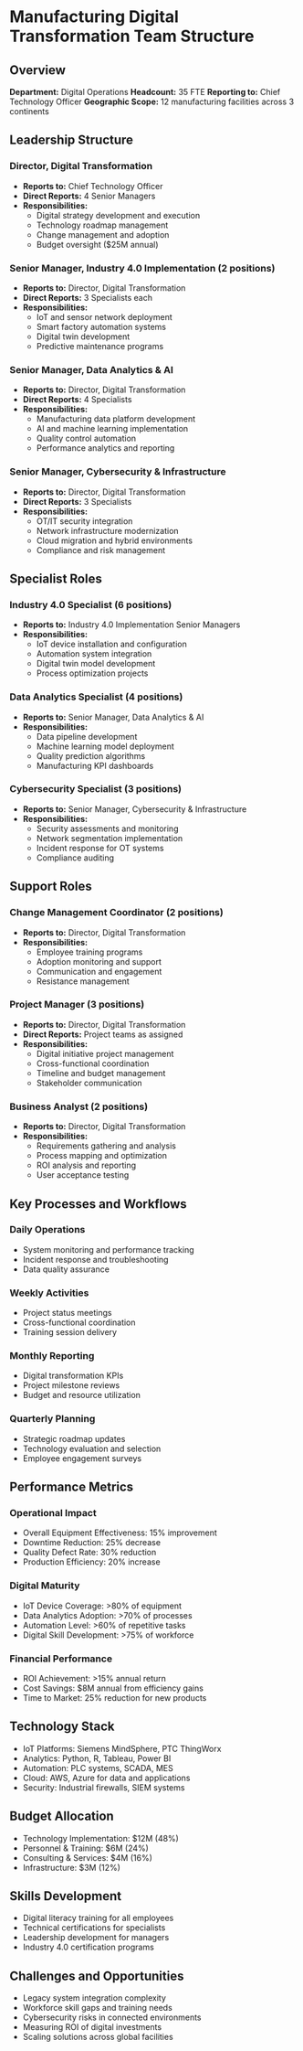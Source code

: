 # Manufacturing Digital Transformation Team Structure

## Overview
**Department:** Digital Operations
**Headcount:** 35 FTE
**Reporting to:** Chief Technology Officer
**Geographic Scope:** 12 manufacturing facilities across 3 continents

## Leadership Structure

### Director, Digital Transformation
- **Reports to:** Chief Technology Officer
- **Direct Reports:** 4 Senior Managers
- **Responsibilities:**
  - Digital strategy development and execution
  - Technology roadmap management
  - Change management and adoption
  - Budget oversight ($25M annual)

### Senior Manager, Industry 4.0 Implementation (2 positions)
- **Reports to:** Director, Digital Transformation
- **Direct Reports:** 3 Specialists each
- **Responsibilities:**
  - IoT and sensor network deployment
  - Smart factory automation systems
  - Digital twin development
  - Predictive maintenance programs

### Senior Manager, Data Analytics & AI
- **Reports to:** Director, Digital Transformation
- **Direct Reports:** 4 Specialists
- **Responsibilities:**
  - Manufacturing data platform development
  - AI and machine learning implementation
  - Quality control automation
  - Performance analytics and reporting

### Senior Manager, Cybersecurity & Infrastructure
- **Reports to:** Director, Digital Transformation
- **Direct Reports:** 3 Specialists
- **Responsibilities:**
  - OT/IT security integration
  - Network infrastructure modernization
  - Cloud migration and hybrid environments
  - Compliance and risk management

## Specialist Roles

### Industry 4.0 Specialist (6 positions)
- **Reports to:** Industry 4.0 Implementation Senior Managers
- **Responsibilities:**
  - IoT device installation and configuration
  - Automation system integration
  - Digital twin model development
  - Process optimization projects

### Data Analytics Specialist (4 positions)
- **Reports to:** Senior Manager, Data Analytics & AI
- **Responsibilities:**
  - Data pipeline development
  - Machine learning model deployment
  - Quality prediction algorithms
  - Manufacturing KPI dashboards

### Cybersecurity Specialist (3 positions)
- **Reports to:** Senior Manager, Cybersecurity & Infrastructure
- **Responsibilities:**
  - Security assessments and monitoring
  - Network segmentation implementation
  - Incident response for OT systems
  - Compliance auditing

## Support Roles

### Change Management Coordinator (2 positions)
- **Reports to:** Director, Digital Transformation
- **Responsibilities:**
  - Employee training programs
  - Adoption monitoring and support
  - Communication and engagement
  - Resistance management

### Project Manager (3 positions)
- **Reports to:** Director, Digital Transformation
- **Direct Reports:** Project teams as assigned
- **Responsibilities:**
  - Digital initiative project management
  - Cross-functional coordination
  - Timeline and budget management
  - Stakeholder communication

### Business Analyst (2 positions)
- **Reports to:** Director, Digital Transformation
- **Responsibilities:**
  - Requirements gathering and analysis
  - Process mapping and optimization
  - ROI analysis and reporting
  - User acceptance testing

## Key Processes and Workflows

### Daily Operations
- System monitoring and performance tracking
- Incident response and troubleshooting
- Data quality assurance

### Weekly Activities
- Project status meetings
- Cross-functional coordination
- Training session delivery

### Monthly Reporting
- Digital transformation KPIs
- Project milestone reviews
- Budget and resource utilization

### Quarterly Planning
- Strategic roadmap updates
- Technology evaluation and selection
- Employee engagement surveys

## Performance Metrics

### Operational Impact
- Overall Equipment Effectiveness: 15% improvement
- Downtime Reduction: 25% decrease
- Quality Defect Rate: 30% reduction
- Production Efficiency: 20% increase

### Digital Maturity
- IoT Device Coverage: >80% of equipment
- Data Analytics Adoption: >70% of processes
- Automation Level: >60% of repetitive tasks
- Digital Skill Development: >75% of workforce

### Financial Performance
- ROI Achievement: >15% annual return
- Cost Savings: $8M annual from efficiency gains
- Time to Market: 25% reduction for new products

## Technology Stack
- IoT Platforms: Siemens MindSphere, PTC ThingWorx
- Analytics: Python, R, Tableau, Power BI
- Automation: PLC systems, SCADA, MES
- Cloud: AWS, Azure for data and applications
- Security: Industrial firewalls, SIEM systems

## Budget Allocation
- Technology Implementation: $12M (48%)
- Personnel & Training: $6M (24%)
- Consulting & Services: $4M (16%)
- Infrastructure: $3M (12%)

## Skills Development
- Digital literacy training for all employees
- Technical certifications for specialists
- Leadership development for managers
- Industry 4.0 certification programs

## Challenges and Opportunities
- Legacy system integration complexity
- Workforce skill gaps and training needs
- Cybersecurity risks in connected environments
- Measuring ROI of digital investments
- Scaling solutions across global facilities